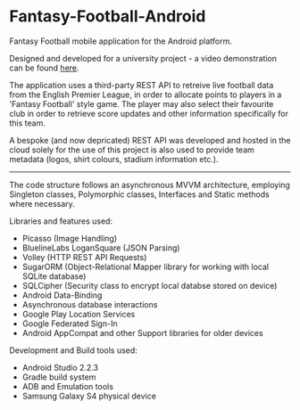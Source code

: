 # Fantasy-Football-Android
Fantasy Football mobile application for the Android platform.

Designed and developed for a university project - a video demonstration can be found <a href="#">here</a>.

The application uses a third-party REST API to retreive live football data from the English Premier League, in order
to allocate points to players in a 'Fantasy Football' style game. The player may also select their favourite club in order to retrieve score updates
and other information specifically for this team.

A bespoke (and now depricated) REST API was developed and hosted in the cloud solely for the use of this project is also used to provide team metadata (logos, shirt
colours, stadium information etc.).

-----------------------------------------------------------------------------------------------

The code structure follows an asynchronous MVVM architecture, employing Singleton classes, Polymorphic classes, Interfaces and Static methods where necessary.

Libraries and features used:

- Picasso (Image Handling)
- BluelineLabs LoganSquare (JSON Parsing)
- Volley (HTTP REST API Requests)
- SugarORM (Object-Relational Mapper library for working with local SQLite database)
- SQLCipher (Security class to encrypt local databse stored on device)
- Android Data-Binding
- Asynchronous database interactions
- Google Play Location Services
- Google Federated Sign-In
- Android AppCompat and other Support libraries for older devices

Development and Build tools used:

- Android Studio 2.2.3
- Gradle build system
- ADB and Emulation tools
- Samsung Galaxy S4 physical device
